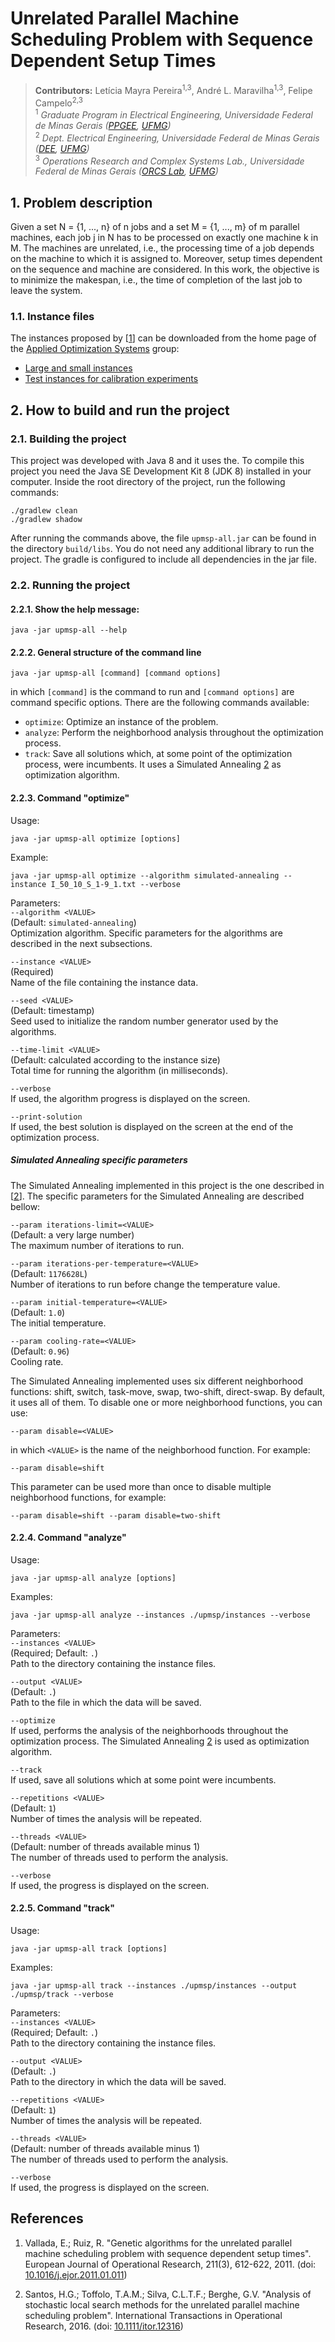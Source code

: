 # Unrelated Parallel Machine Scheduling Problem with Sequence Dependent Setup Times

> **Contributors:** Letícia Mayra Pereira<sup>1,3</sup>, André L. Maravilha<sup>1,3</sup>, Felipe Campelo<sup>2,3</sup>  
> <sup>1</sup> *Graduate Program in Electrical Engineering, Universidade Federal de Minas Gerais ([PPGEE](https://www.ppgee.ufmg.br/), [UFMG](https://www.ufmg.br/))*  
> <sup>2</sup> *Dept. Electrical Engineering, Universidade Federal de Minas Gerais ([DEE](http://www.dee.ufmg.br/), [UFMG](https://www.ufmg.br/))*  
> <sup>3</sup> *Operations Research and Complex Systems Lab., Universidade Federal de Minas Gerais ([ORCS Lab](http://orcslab.ppgee.ufmg.br/), [UFMG](https://www.ufmg.br/))*


## 1. Problem description

Given a set N = {1, ..., n} of n jobs and a set M = {1, ..., m} of m parallel machines, each job j in N has to be processed on exactly one machine k in M. The machines are unrelated, i.e., the processing time of a job depends on the machine to which it is assigned to. Moreover, setup times dependent on the sequence and machine are considered. In this work, the objective is to minimize the makespan, i.e., the time of completion of the last job to leave the system.

### 1.1. Instance files

The instances proposed by [[1](#references)] can be downloaded from the home page of the [Applied Optimization Systems](http://soa.iti.es/problem-instances) group:
* [Large and small instances](http://soa.iti.es/files/RSDST.7z)
* [Test instances for calibration experiments](http://soa.iti.es/files/RSDSTCalibration.7z)

## 2. How to build and run the project

### 2.1. Building the project

This project was developed with Java 8 and it uses the. To compile this project you need the Java SE Development Kit 8 (JDK 8) installed in your computer. Inside the root directory of the project, run the following commands:
```
./gradlew clean
./gradlew shadow
```

After running the commands above, the file `upmsp-all.jar` can be found in the directory `build/libs`. You do not need any additional library to run the project. The gradle is configured to include all dependencies in the jar file.


### 2.2. Running the project

#### 2.2.1. Show the help message:

```
java -jar upmsp-all --help
```

#### 2.2.2. General structure of the command line

```
java -jar upmsp-all [command] [command options]
```  
in which `[command]` is the command to run and `[command options]` are command specific options. There are the following commands available:
* `optimize`: Optimize an instance of the problem.
* `analyze`: Perform the neighborhood analysis throughout the optimization process.
* `track`: Save all solutions which, at some point of the optimization process, were incumbents. It uses a Simulated Annealing [2](#references) as optimization algorithm.


#### 2.2.3. Command "optimize"

Usage:  
```
java -jar upmsp-all optimize [options]
```

Example:  
```
java -jar upmsp-all optimize --algorithm simulated-annealing --instance I_50_10_S_1-9_1.txt --verbose
```

Parameters:  
`--algorithm <VALUE>`  
(Default: `simulated-annealing`)  
Optimization algorithm. Specific parameters for the algorithms are described in the next subsections.

`--instance <VALUE>`  
(Required)  
Name of the file containing the instance data.

`--seed <VALUE>`  
(Default: timestamp)  
Seed used to initialize the random number generator used by the algorithms.

`--time-limit <VALUE>`  
(Default: calculated according to the instance size)  
Total time for running the algorithm (in milliseconds).

`--verbose`  
If used, the algorithm progress is displayed on the screen.

`--print-solution`  
If used, the best solution is displayed on the screen at the end of the optimization process.


##### Simulated Annealing specific parameters

The Simulated Annealing implemented in this project is the one described in [[2](#references)]. The specific parameters for the Simulated Annealing are described bellow:

`--param iterations-limit=<VALUE>`  
(Default: a very large number)  
The maximum number of iterations to run.

`--param iterations-per-temperature=<VALUE>`  
(Default: `1176628L`)  
Number of iterations to run before change the temperature value.

`--param initial-temperature=<VALUE>`  
(Default: `1.0`)  
The initial temperature.

`--param cooling-rate=<VALUE>`  
(Default: `0.96`)  
Cooling rate.

The Simulated Annealing implemented uses six different neighborhood functions: shift, switch, task-move, swap, two-shift, direct-swap. By default, it uses all of them. To disable one or more neighborhood functions, you can use:
```
--param disable=<VALUE>
```  
in which `<VALUE>` is the name of the neighborhood function. For example:
```
--param disable=shift
```  
This parameter can be used more than once to disable multiple neighborhood functions, for example:
```
--param disable=shift --param disable=two-shift
```


#### 2.2.4. Command "analyze"

Usage:  
```
java -jar upmsp-all analyze [options]
```

Examples:  
```
java -jar upmsp-all analyze --instances ./upmsp/instances --verbose
```

Parameters:  
`--instances <VALUE>`  
(Required; Default: `.`)  
Path to the directory containing the instance files.

`--output <VALUE>`  
(Default: `.`)  
Path to the file in which the data will be saved.

`--optimize`  
If used, performs the analysis of the neighborhoods throughout the optimization process. The Simulated Annealing [2](#references) is used as optimization algorithm.

`--track`  
If used, save all solutions which at some point were incumbents.

`--repetitions <VALUE>`  
(Default: `1`)  
Number of times the analysis will be repeated.

`--threads <VALUE>`  
(Default: number of threads available minus 1)  
The number of threads used to perform the analysis.

`--verbose`  
If used, the progress is displayed on the screen.


#### 2.2.5. Command "track"

Usage:  
```
java -jar upmsp-all track [options]
```

Examples:  
```
java -jar upmsp-all track --instances ./upmsp/instances --output ./upmsp/track --verbose
```

Parameters:  
`--instances <VALUE>`  
(Required; Default: `.`)  
Path to the directory containing the instance files.

`--output <VALUE>`  
(Default: `.`)  
Path to the directory in which the data will be saved.

`--repetitions <VALUE>`  
(Default: `1`)  
Number of times the analysis will be repeated.

`--threads <VALUE>`  
(Default: number of threads available minus 1)  
The number of threads used to perform the analysis.

`--verbose`  
If used, the progress is displayed on the screen.


## References

1. Vallada, E.; Ruiz, R. "Genetic algorithms for the unrelated parallel machine scheduling problem with sequence dependent setup times". European Journal of Operational Research, 211(3), 612-622, 2011. (doi: [10.1016/j.ejor.2011.01.011](https://doi.org/10.1016/j.ejor.2011.01.011))

2. Santos, H.G.; Toffolo, T.A.M.; Silva, C.L.T.F.; Berghe, G.V. "Analysis of stochastic local search methods for the unrelated parallel machine scheduling problem". International Transactions in Operational Research, 2016. (doi: [10.1111/itor.12316](https://doi.org/10.1111/itor.12316))


